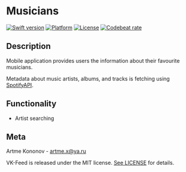 # Musicians

[![Swift version][swift-image]][swift-url]
[![Platform][platform-image]][platform-url]
[![License][license-image]][license-url]
[![Codebeat rate][codebeat-image]][codebeat-url]

## Description

Mobile application provides users the information about their favourite musicians.

Metadata about music artists, albums, and tracks is fetching using [SpotifyAPI](https://developer.spotify.com/documentation/web-api/).

## Functionality

- Artist searching

## Meta

Artme Kononov - artme.x@ya.ru

VK-Feed is released under the MIT license. [See LICENSE](https://github.com/artme-dev/VK-Feed/blob/main/LICENSE.txt) for details.


[swift-image]: https://img.shields.io/badge/swift-5-blueviolet.svg
[swift-url]: https://swift.org/
[codebeat-image]: https://codebeat.co/badges/7f964519-fec5-43f4-b34e-7a099d7de97e
[codebeat-url]: https://codebeat.co/projects/github-com-artme-dev-musicians-main
[platform-image]: https://img.shields.io/cocoapods/p/ios
[platform-url]: https://developer.apple.com/swift/
[license-image]: https://img.shields.io/badge/License-MIT-yellow.svg
[license-url]: https://opensource.org/licenses/MIT
